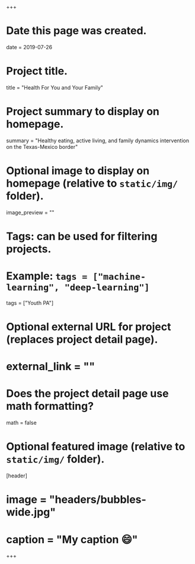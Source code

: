 +++
# Date this page was created.
date = 2019-07-26

# Project title.
title = "Health For You and Your Family"

# Project summary to display on homepage.
summary = "Healthy eating, active living, and family dynamics intervention on the Texas-Mexico border"

# Optional image to display on homepage (relative to `static/img/` folder).
image_preview = ""

# Tags: can be used for filtering projects.
# Example: `tags = ["machine-learning", "deep-learning"]`
 tags = ["Youth PA"]

# Optional external URL for project (replaces project detail page).
# external_link = ""

# Does the project detail page use math formatting?
math = false

# Optional featured image (relative to `static/img/` folder).
[header]
# image = "headers/bubbles-wide.jpg"
# caption = "My caption :smile:"

+++
